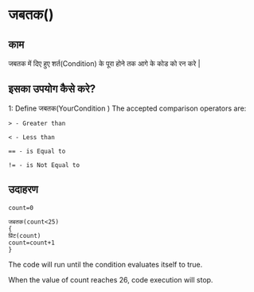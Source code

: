 # जबतक()

## काम

जबतक में दिए हुए शर्त(Condition) के पूरा होने तक आगे के कोड को रन करे |

## इसका उपयोग कैसे करे?
1: Define
जबतक(YourCondition )
The accepted comparison operators are:

`> - Greater than`

`< - Less than`

`== - is Equal to`

`!= - is Not Equal to`

## उदाहरण

```
count=0

जबतक(count<25)
{
प्रिंट(count)
count=count+1
}
```

The code will run until the condition evaluates itself to true.

When the value of count reaches 26, code execution will stop.